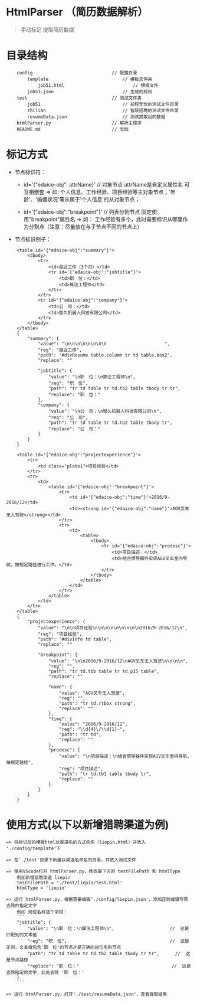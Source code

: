 # HtmlParser （简历数据解析）
> 手动标记 提取简历数据

# 目录结构
```
    config                              // 配置目录
        template                            // 模板文件夹
            job51.html                          // 模板文件
        job51.json                          // 生成的规则
    test                                // 测试文件夹
        job51                               // 前程无忧的测试文件目录
        zhilian                             // 智联招聘的测试文件目录
        resumeData.json                     // 测试提取出的数据
    htmlParser.py                       // 解析主程序
    README.md                           // 文档
```

# 标记方式

* 节点标识符：

    * id='{"edaice-obj": attrName}'       // 对象节点 attrName是自定义属性名 可互相嵌套
    => 如: 个人信息、工作经验、项目经验等主对象节点；'年龄'、'婚姻状况'等从属于'个人信息'的从对象节点；

    * id='{"edaice-obj":"breakpoint"}'    // 列表分割节点 固定使用"breakpoint"属性名 
    => 如： 工作经验有多个，此时需要标识从哪里作为分割点（注意：尽量放在与子节点不同的节点上） 

* 节点标识例子：
```
    <table id='{"edaice-obj":"summary"}'>
        <tbody>
            <tr>
                <td>最近工作（3个月）</td>
                <tr id='{"edaice-obj":"jobtitle"}'>
                    <td>职　位：</td>
                    <td>算法工程师</td>
                </tr>
            </tr>
            <tr id='{"edaice-obj":"company"}'>
                <td>公　司：</td>
                <td>智久机器人科技有限公司</td>
            </tr>
        </tbody>
    </table>
    {
        "summary": {
            "value": "\n\n\n\n\n\n\n\n                      ",
            "reg": "最近工作",
            "path": "#divResume table.column tr td table.box2",
            "replace": ""

            "jobtitle": {
                "value": "\n职　位：\n算法工程师\n",
                "reg": "职　位",
                "path": "tr td table tr td.tb2 table tbody tr tr",
                "replace": "职　位："
            },
            "company": {
                "value": "\n公　司：\n智久机器人科技有限公司\n",
                "reg": "公　司",
                "path": "tr td table tr td.tb2 table tbody tr",
                "replace": "公　司："
            }
        }
    }
```
```
    <table id='{"edaice-obj":"projectexperience"}'>
        <tr>
            <td class="plate1">项目经验</td>
        </tr>
        <tr>
            <td>
                <table id='{"edaice-obj":"breakpoint"}'>
                    <tr>
                        <td id='{"edaice-obj":"time"}'>2016/9-2016/12</td>
                        <td><strong id='{"edaice-obj":"name"}'>AGV叉车无人驾驶</strong></td>
                    </tr>
                    <tr>
                        <td>
                            <table>
                                <tbody>
                                    <tr id='{"edaice-obj":"prodesc"}'>
                                        <td>项目描述：</td>
                                        <td>结合惯导器件实现AGV叉车室内导航，按规定路径进行工作。</td>
                                    </tr>
                                </tbody>
                            </table>
                        </td>
                    </tr>
                </table>
            </td>
        </tr>
    </table>
    {
        "projectexperience": {
            "value": "\n\n项目经验\n\n\n\n\n\n\n\n\n2016/9-2016/12\n",
            "reg": "项目经验",
            "path": "#divInfo td table",
            "replace": ""

            "breakpoint": {
                "value": "\n\n2016/9-2016/12\nAGV叉车无人驾驶\n\n\n\n",
                "reg": "",
                "path": "tr td.tbb table tr td.p15 table",
                "replace": ""

                "name": {
                    "value": "AGV叉车无人驾驶",
                    "reg": "",
                    "path": "tr td.rtbox strong",
                    "replace": ""
                },
                "time": {
                    "value": "2016/9-2016/12",
                    "reg": "\\d{4}\/\\d{1}-",
                    "path": "tr td",
                    "replace": ""
                },
                "prodesc": {
                    "value": "\n项目描述：\n结合惯导器件实现AGV叉车室内导航，按规定路径",
                    "reg": "项目描述",
                    "path": "tr td.tb1 table tbody tr",
                    "replace": ""
                }
            }
        }
    }
```

# 使用方式(以下以新增猎聘渠道为例)
    => 将标记后的模板html以渠道名的方式命名（liepin.html）并放入 './config/template'下

    => 在'./test'目录下新建以渠道名命名的目录，并放入测试文件

    => 使用VScode打开 htmlParser.py，修改最下方的 testFilePath 和 htmlType
        例如新增猎聘渠道 liepin
        testFilePath = './test/liepin/test.html'
        htmlType = 'liepin'

    => 运行 htmlParser.py，根据需要编辑'./config/liepin.json'，添加正则或填写需去除的指定文字
        例如 岗位名称这个字段：
        ```
        "jobtitle": {
            "value": "\n职　位：\n算法工程师\n",                     //  这是匹配到的文本值
            "reg": "职　位",                                       //  这是正则，文本值包含'职　位'的节点才是正确的岗位名称节点
            "path": "tr td table tr td.tb2 table tbody tr tr",      //  这是节点路径
            "replace": "职　位："                                   //  这是去除指定的文字，此处去除 '职　位：'
        }
        ```

    => 运行 htmlParser.py，打开'./test/resumeData.json'，查看提取结果